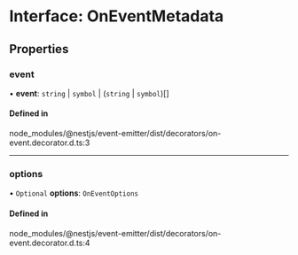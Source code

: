 # Interface: OnEventMetadata

## Properties

### event

• **event**: `string` \| `symbol` \| (`string` \| `symbol`)[]

#### Defined in

node_modules/@nestjs/event-emitter/dist/decorators/on-event.decorator.d.ts:3

---

### options

• `Optional` **options**: `OnEventOptions`

#### Defined in

node_modules/@nestjs/event-emitter/dist/decorators/on-event.decorator.d.ts:4
